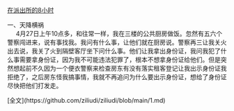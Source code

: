 [在派出所的8小时](https://github.com/ziliudi/ziliudi/blob/main/1.md)
<p>一、天降横祸<br>
&nbsp;&nbsp;&nbsp;&nbsp;&nbsp;4月27日上午10点多，和往常一样，我在三楼的公共厨房做饭。忽然有五六个警察闯进来，说有事找我。我问有什么事，让他们就在厨房说。警察再三让我关火出去说，我关了火到隔壁客厅坐下问什么事。他们让我拿出身份证，我问我犯了什么事需要拿身份证，因为我不可能违法犯罪了，根本不想拿身份证给他们。但是突然想起前不久因为一个便衣警察来检查房东有没有落实租客登记让我出示身份证我拒绝了，之后房东怪我搞事情，我就不再追问为什么要出示身份证，想给了身份证尽快把他们打发走。
<p>[全文](https://github.com/ziliudi/ziliudi/blob/main/1.md)
